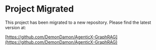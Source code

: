 # Project Migrated

This project has been migrated to a new repository. Please find the latest version at:

[https://github.com/DemonDamon/AgenticX-GraphRAG](https://github.com/DemonDamon/AgenticX-GraphRAG)
